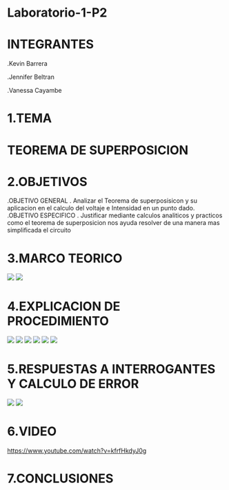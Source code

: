 # Laboratorio-1-P2

# INTEGRANTES
.Kevin Barrera

.Jennifer Beltran

.Vanessa Cayambe


# 1.TEMA
# TEOREMA DE SUPERPOSICION 

# 2.OBJETIVOS
.OBJETIVO GENERAL
. Analizar el Teorema de superposisicon y su aplicacion en el calculo del voltaje e Intensidad en un punto dado.
.OBJETIVO ESPECIFICO 
. Justificar mediante calculos analiticos y practicos como el teorema de superposicion nos ayuda resolver de una manera mas simplificada el circuito

# 3.MARCO TEORICO
![](https://github.com/Kevinsan21/Laboratorio-1-P2-Imagenes-/blob/main/Superposicion1.PNG)
![](https://github.com/Kevinsan21/Laboratorio-1-P2-Imagenes-/blob/main/superposicion2.PNG)

# 4.EXPLICACION DE PROCEDIMIENTO 
![](https://github.com/Kevinsan21/Laboratorio-1-P2-Imagenes-/blob/main/circuitoslab_11.jpg)
![](https://github.com/Kevinsan21/Laboratorio-1-P2-Imagenes-/blob/main/circuitoslab_12.jpg)
![](https://github.com/Kevinsan21/Laboratorio-1-P2-Imagenes-/blob/main/circuitoslab_13.jpg)
![](https://github.com/Kevinsan21/Laboratorio-1-P2-Imagenes-/blob/main/laboratorio1p2_11.jpg)
![](https://github.com/Kevinsan21/Laboratorio-1-P2-Imagenes-/blob/main/laboratorio1p2_12.jpg)
![](https://github.com/Kevinsan21/Laboratorio-1-P2-Imagenes-/blob/main/laboratorio1p2_13.jpg)
# 5.RESPUESTAS A INTERROGANTES Y CALCULO DE ERROR
![](https://github.com/Kevinsan21/Laboratorio-1-P2-Imagenes-/blob/main/porcentaje_11.jpg)
![](https://github.com/Kevinsan21/Laboratorio-1-P2-Imagenes-/blob/main/porcentaje_12.jpg)

# 6.VIDEO
https://www.youtube.com/watch?v=kfrfHkdyJ0g

# 7.CONCLUSIONES 

